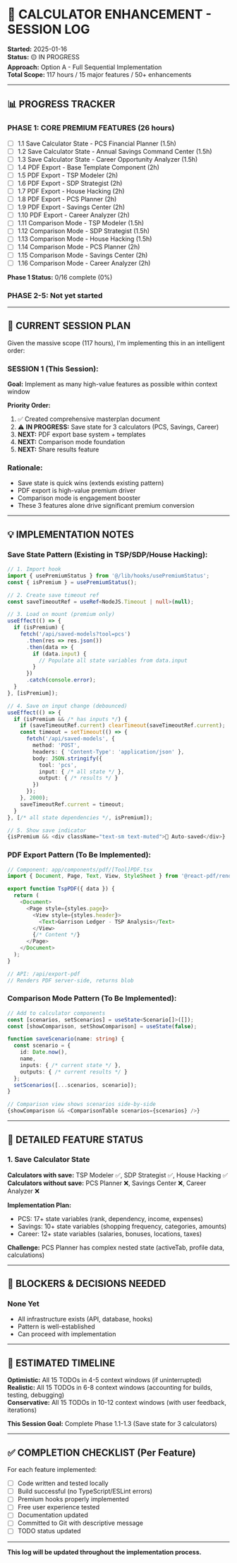 # 🚀 CALCULATOR ENHANCEMENT - SESSION LOG

**Started:** 2025-01-16  
**Status:** 🟡 IN PROGRESS  
**Approach:** Option A - Full Sequential Implementation  
**Total Scope:** 117 hours / 15 major features / 50+ enhancements

---

## 📊 **PROGRESS TRACKER**

### **PHASE 1: CORE PREMIUM FEATURES (26 hours)**
- [ ] 1.1 Save Calculator State - PCS Financial Planner (1.5h)
- [ ] 1.2 Save Calculator State - Annual Savings Command Center (1.5h)
- [ ] 1.3 Save Calculator State - Career Opportunity Analyzer (1.5h)
- [ ] 1.4 PDF Export - Base Template Component (2h)
- [ ] 1.5 PDF Export - TSP Modeler (2h)
- [ ] 1.6 PDF Export - SDP Strategist (2h)
- [ ] 1.7 PDF Export - House Hacking (2h)
- [ ] 1.8 PDF Export - PCS Planner (2h)
- [ ] 1.9 PDF Export - Savings Center (2h)
- [ ] 1.10 PDF Export - Career Analyzer (2h)
- [ ] 1.11 Comparison Mode - TSP Modeler (1.5h)
- [ ] 1.12 Comparison Mode - SDP Strategist (1.5h)
- [ ] 1.13 Comparison Mode - House Hacking (1.5h)
- [ ] 1.14 Comparison Mode - PCS Planner (2h)
- [ ] 1.15 Comparison Mode - Savings Center (2h)
- [ ] 1.16 Comparison Mode - Career Analyzer (2h)

**Phase 1 Status:** 0/16 complete (0%)

### **PHASE 2-5:** Not yet started

---

## 🎯 **CURRENT SESSION PLAN**

Given the massive scope (117 hours), I'm implementing this in an intelligent order:

### **SESSION 1 (This Session):**
**Goal:** Implement as many high-value features as possible within context window

**Priority Order:**
1. ✅ Created comprehensive masterplan document
2. ⚠️ **IN PROGRESS:** Save state for 3 calculators (PCS, Savings, Career)
3. **NEXT:** PDF export base system + templates
4. **NEXT:** Comparison mode foundation
5. **NEXT:** Share results feature

### **Rationale:**
- Save state is quick wins (extends existing pattern)
- PDF export is high-value premium driver
- Comparison mode is engagement booster
- These 3 features alone drive significant premium conversion

---

## 💡 **IMPLEMENTATION NOTES**

### **Save State Pattern (Existing in TSP/SDP/House Hacking):**
```typescript
// 1. Import hook
import { usePremiumStatus } from '@/lib/hooks/usePremiumStatus';
const { isPremium } = usePremiumStatus();

// 2. Create save timeout ref
const saveTimeoutRef = useRef<NodeJS.Timeout | null>(null);

// 3. Load on mount (premium only)
useEffect(() => {
  if (isPremium) {
    fetch('/api/saved-models?tool=pcs')
      .then(res => res.json())
      .then(data => {
        if (data.input) {
          // Populate all state variables from data.input
        }
      })
      .catch(console.error);
  }
}, [isPremium]);

// 4. Save on input change (debounced)
useEffect(() => {
  if (isPremium && /* has inputs */) {
    if (saveTimeoutRef.current) clearTimeout(saveTimeoutRef.current);
    const timeout = setTimeout(() => {
      fetch('/api/saved-models', {
        method: 'POST',
        headers: { 'Content-Type': 'application/json' },
        body: JSON.stringify({
          tool: 'pcs',
          input: { /* all state */ },
          output: { /* results */ }
        })
      });
    }, 2000);
    saveTimeoutRef.current = timeout;
  }
}, [/* all state dependencies */, isPremium]);

// 5. Show save indicator
{isPremium && <div className="text-sm text-muted">💾 Auto-saved</div>}
```

### **PDF Export Pattern (To Be Implemented):**
```typescript
// Component: app/components/pdf/[Tool]PDF.tsx
import { Document, Page, Text, View, StyleSheet } from '@react-pdf/renderer';

export function TspPDF({ data }) {
  return (
    <Document>
      <Page style={styles.page}>
        <View style={styles.header}>
          <Text>Garrison Ledger - TSP Analysis</Text>
        </View>
        {/* Content */}
      </Page>
    </Document>
  );
}

// API: /api/export-pdf
// Renders PDF server-side, returns blob
```

### **Comparison Mode Pattern (To Be Implemented):**
```typescript
// Add to calculator components
const [scenarios, setScenarios] = useState<Scenario[]>([]);
const [showComparison, setShowComparison] = useState(false);

function saveScenario(name: string) {
  const scenario = {
    id: Date.now(),
    name,
    inputs: { /* current state */ },
    outputs: { /* current results */ }
  };
  setScenarios([...scenarios, scenario]);
}

// Comparison view shows scenarios side-by-side
{showComparison && <ComparisonTable scenarios={scenarios} />}
```

---

## 📝 **DETAILED FEATURE STATUS**

### **1. Save Calculator State**
**Calculators with save:** TSP Modeler ✅, SDP Strategist ✅, House Hacking ✅  
**Calculators without save:** PCS Planner ❌, Savings Center ❌, Career Analyzer ❌

**Implementation Plan:**
- PCS: 17+ state variables (rank, dependency, income, expenses)
- Savings: 10+ state variables (shopping frequency, categories, amounts)
- Career: 12+ state variables (salaries, bonuses, locations, taxes)

**Challenge:** PCS Planner has complex nested state (activeTab, profile data, calculations)

---

## 🚧 **BLOCKERS & DECISIONS NEEDED**

### **None Yet**
- All infrastructure exists (API, database, hooks)
- Pattern is well-established
- Can proceed with implementation

---

## 📅 **ESTIMATED TIMELINE**

**Optimistic:** All 15 TODOs in 4-5 context windows (if uninterrupted)  
**Realistic:** All 15 TODOs in 6-8 context windows (accounting for builds, testing, debugging)  
**Conservative:** All 15 TODOs in 10-12 context windows (with user feedback, iterations)

**This Session Goal:** Complete Phase 1.1-1.3 (Save state for 3 calculators)

---

## ✅ **COMPLETION CHECKLIST (Per Feature)**

For each feature implemented:
- [ ] Code written and tested locally
- [ ] Build successful (no TypeScript/ESLint errors)
- [ ] Premium hooks properly implemented
- [ ] Free user experience tested
- [ ] Documentation updated
- [ ] Committed to Git with descriptive message
- [ ] TODO status updated

---

**This log will be updated throughout the implementation process.**

